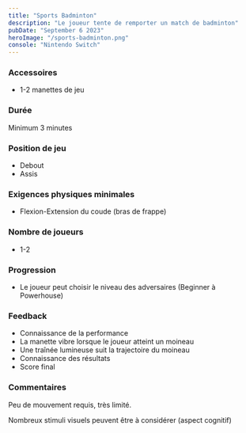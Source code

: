```yaml
---
title: "Sports Badminton"
description: "Le joueur tente de remporter un match de badminton"
pubDate: "September 6 2023"
heroImage: "/sports-badminton.png"
console: "Nintendo Switch"
---
```


### Accessoires

- 1-2 manettes de jeu

### Durée

Minimum 3 minutes

### Position de jeu

- Debout
- Assis

### Exigences physiques minimales

- Flexion-Extension du coude (bras de frappe)

### Nombre de joueurs

- 1-2

### Progression

- Le joueur peut choisir le niveau des adversaires (Beginner à Powerhouse)

### Feedback

- Connaissance de la performance
- La manette vibre lorsque le joueur atteint un moineau
- Une traînée lumineuse suit la trajectoire du moineau
- Connaissance des résultats
- Score final

### Commentaires

Peu de mouvement requis, très limité.

Nombreux stimuli visuels peuvent être à considérer (aspect cognitif)
